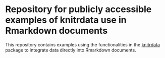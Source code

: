# Repository for publicly accessible examples of knitrdata use in Rmarkdown documents

This repository contains examples using the functionalities in the [knitrdata](https://github.com/dmkaplan2000/knitrdata) package to integrate data directly into Rmarkdown documents.

